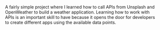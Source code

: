 A fairly simple project where I learned how to call APIs from Unsplash and OpenWeather to build a weather application. Learning how to work with APIs is an important skill to have because it opens the door for developers to create different apps using the available data points.
